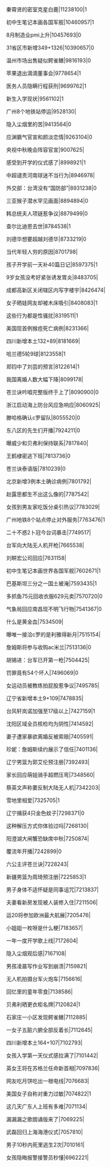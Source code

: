 秦霄贤的密室克星白鹿|11238100|1

初中生笔记本画各国军舰|10460957|1

8月制造业pmi上升|10457693|0

31省区市新增349+1326|10390657|0

温州市场出售疑似鳄雀鳝|9816193|0

苹果退出滴滴董事会|9778654|1

医务人员隐瞒行程获刑|9699762|1

新生入学现状|9561102|1

广州8个地铁站停运|9528130|

隐入尘烟里的苦|9413564|0

应渊霸气官宣和颜淡恋情|9263104|0

央视中秋晚会阵容官宣|9007625|

感受到开学的仪式感了|8998921|1

中超谴责河南球迷不当行为|8946978|

外交部：台湾没有“国防部”|8931238|0

三亚猴子潜水罕见画面|8894894|0

韩总统夫人项链惹争议|8879499|0

查尔比迪恩去世|8784538|1

刘德华想要超越刘德华|8733219|0

当代年轻人穷的原因|8701798|

孩子开学前一天补40篇日记|8597375|1

9岁女孩没考好紧张诱发胃炎|8483705|

成都高新区关闭辖区内写字楼宇|8426474|

女子晒娃网友却被木床吸引|8408083|1

这些行为都是性骚扰|8319511|1

美国现首例猴痘死亡病例|8231366|

四川新增本土132+89|8181669|

哈兰德5轮9球|8123558|1

郑钧中了刘芸的预言|8122614|1

我国离婚人数大幅下降|8099178|

苍兰诀吟唱完整版终于上了|8090900|0

浙江启动海上防台风应急响应|8060925|

滕哈格确认c罗留队|8055520|0

东八区的先生们开播|7924211|0

曝威少和贝弗利保持联系|7817840|

王鹤棣密逃下班|7813736|0

苍兰诀泰语版|7810239|0

北京新增3例本土确诊病例|7801792|

赵露思都生不出这么像的|7787542|

女孩到男友家吃饭分桌引热议|7783029|

广州地铁8个站点停止对外服务|7763476|1

二十不惑2卜冠今台词暴击|7749517|

台军向大陆无人机开枪|7665538|

刘畊宏公司回应|7631158|

初中生笔记本画世界各国军舰|7602671|1

巴基斯坦三分之一国土被淹|7593435|1

多抓鱼75元回收衣服629元卖|7570720|0

气象局回应南昌现不明飞行物|7541367|0

什么是黄金血|7534509|

曝唯一接洽c罗的是利雅得新月|7515154|

詹姆斯将参与收购ac米兰|7513136|0

胡锡进：台军已开第一枪|7504425|

罚罪竟有54个坏人|7496069|0

女运动员被教练拍屁股惹争议|7495785|

辽宁省新增本土9+109|7478835|

台风轩岚诺加强至17级以上|7427159|1

沈阳区域全员核检均为阴性|7414592|

妻子遭家暴欲离婚反被索赔|7405591|

珍妮：詹姆斯续约展示了信任|7401136|

辽宁男篮为郭艾伦预注册|7392493|

家长回应萌娃骑手超燃压弯|7348560|

蔡英文声称要反制大陆无人机|7342203|

雪地里相爱|7325705|1

辽宁捕获4只金色蚊子|7298371|0

这种解压方式你体验过吗|7268130|

阳澄湖大闸蟹恐缺席中秋|7250874|

覆流年开播|7242899|0

六公主评苍兰诀|7228243|

新疆男篮为周琦预注册|7225853|1

男子身体不适怀疑是同事诅咒|7213837|

夫妻看新房发现被人装修入住|7211506|

运20将参加欧洲最大航展|7205476|

小姐姐一枚呀是什么梗|7183657|

一年一度开学歌上线|7172604|

隐入尘烟观后感|7167108|

男孩凌晨写作业写到崩溃|7159821|

无人机拍摄台军火炮车|7156616|

回忆里的童年零食|7138586|

贝弗利晒更衣柜名牌|7120824|1

石家庄一小区发现鳄雀鳝|7112885|

一女子五脏六腑全部反着长|7112645|

四川新增本土164+107|7102793|

女孩入学第一天仪式感拉满了|7101442|

英女王将在苏格兰任命新首相|7097836|

网友吃月饼吃出一根电线|7076683|

美国女子自称对重力过敏|7074822|1

这几天广东人上班有多难|7071134|

漏漏漏之歌朗诵版来了|7069225|

武磊回归上海海港仪式|7057810|

男子10秒内死里逃生2次|7010161|

女孩隐晦报警接警员秒懂|6962221|

